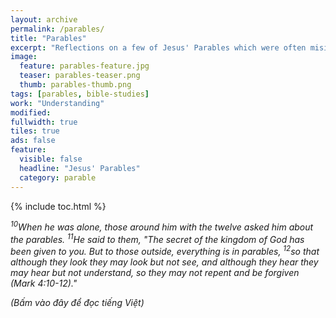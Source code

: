 ```yaml
---
layout: archive
permalink: /parables/
title: "Parables"
excerpt: "Reflections on a few of Jesus' Parables which were often misinterpreted"
image: 
  feature: parables-feature.jpg
  teaser: parables-teaser.png
  thumb: parables-thumb.png
tags: [parables, bible-studies]
work: "Understanding"
modified:
fullwidth: true
tiles: true
ads: false
feature:
  visible: false
  headline: "Jesus' Parables"
  category: parable
---
```


{% include toc.html %}

<em><sup>10</sup>When he was alone, those around him with the twelve asked him about the parables. <sup>11</sup>He said to them, "The secret of the kingdom of God has been given to you. But to those outside, everything is in parables, <sup>12</sup>so that although they look they may look but not see, and although they hear they may hear but not understand, so they may not repent and be forgiven (Mark 4:10-12)."</em>

<em>(Bấm vào đây để đọc tiếng Việt)</em>
